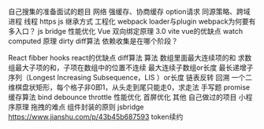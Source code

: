 自己搜集的准备面试的题目
网络
    强缓存、协商缓存
    option请求
    同源策略、跨域
    进程 线程
    https
js
    继承方式
工程化
    webpack loader与plugin
    webpack为何要有多入口？
    js bridge
    性能优化
Vue
    双向绑定原理
    3.0
    vite
    vue的优缺点
    watch computed 原理 dirty
    diff算法
    依赖收集是在哪个阶段？

React
    fibber
    hooks
    react的优缺点
    diff算法
算法
    数组里面最大连续项的和
    求数组最大子项的和，子项在数组中的位置不连续
    最大连续子数组or长度
    最长递增子序列（Longest Increasing Subsequence，LIS ）or长度
    链表反转
    回溯
    一个二维棋盘状矩形，每个格子非0即1，从头走到尾只能走0，求走法
手写题
    promise
    缓存算法
    bind
    debounce throttle
性能优化
    首屏优化
其他
    自己做过的项目
    小程序原理
    拖拽的难点
    组件封装的原则
    jsbridge
        https://www.jianshu.com/p/43b45b687593
    token续约